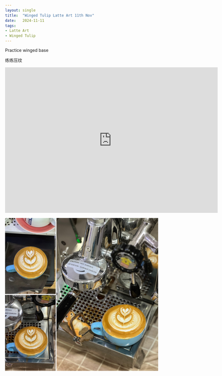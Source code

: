 ```yaml
---
layout: single
title:  "Winged Tulip Latte Art 11th Nov"
date:   2024-11-11
tags:
- Latte Art
- Winged Tulip
---
```



Practice winged base

练练压纹



<div class="embed-container">
  <iframe
      src="https://www.youtube.com/embed/pnf_wgn853U"
      width="700"
      height="480"
      frameborder="0"
      allowfullscreen="true">
  </iframe>
</div>


![](/assets/img/2024/11/11/1709656B-EBC3-407A-A2CE-ACA3EF0DB2F6.JPG)


